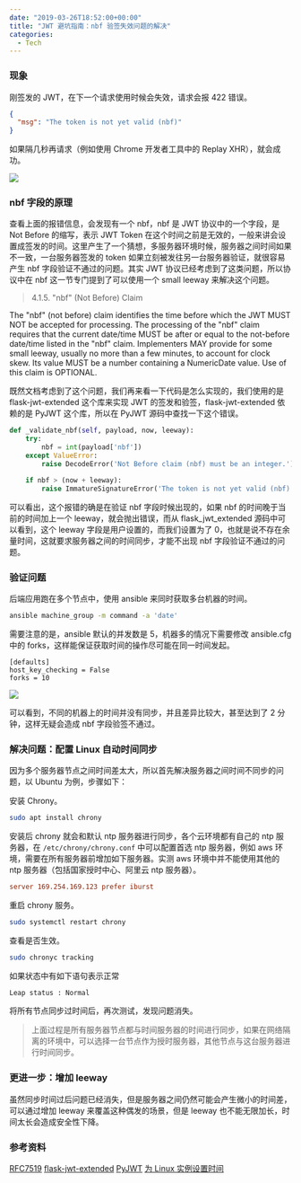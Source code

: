 ```yaml
---
date: "2019-03-26T18:52:00+00:00"
title: "JWT 避坑指南：nbf 验签失效问题的解决"
categories:
  - Tech
---
```


### 现象

刚签发的 JWT，在下一个请求使用时候会失效，请求会报 422 错误。

```json
{
  "msg": "The token is not yet valid (nbf)"
}
```

如果隔几秒再请求（例如使用 Chrome 开发者工具中的 Replay XHR），就会成功。

<!-- more -->

![](/images/20190326_01.png)

### nbf 字段的原理

查看上面的报错信息，会发现有一个 nbf，nbf 是 JWT 协议中的一个字段，是 Not Before 的缩写，表示 JWT Token 在这个时间之前是无效的，一般来讲会设置成签发的时间。这里产生了一个猜想，多服务器环境时候，服务器之间时间如果不一致，一台服务器签发的 token 如果立刻被发往另一台服务器验证，就很容易产生 nbf 字段验证不通过的问题。其实 JWT 协议已经考虑到了这类问题，所以协议中在 nbf 这一节专门提到了可以使用一个 small leeway 来解决这个问题。

> 4.1.5. "nbf" (Not Before) Claim

The "nbf" (not before) claim identifies the time before which the JWT
MUST NOT be accepted for processing. The processing of the "nbf"
claim requires that the current date/time MUST be after or equal to
the not-before date/time listed in the "nbf" claim. Implementers MAY
provide for some small leeway, usually no more than a few minutes, to
account for clock skew. Its value MUST be a number containing a
NumericDate value. Use of this claim is OPTIONAL.

既然文档考虑到了这个问题，我们再来看一下代码是怎么实现的，我们使用的是 flask-jwt-extended 这个库来实现 JWT 的签发和验签，flask-jwt-extended 依赖的是 PyJWT 这个库，所以在 PyJWT 源码中查找一下这个错误。

```python
def _validate_nbf(self, payload, now, leeway):
    try:
        nbf = int(payload['nbf'])
    except ValueError:
        raise DecodeError('Not Before claim (nbf) must be an integer.')

    if nbf > (now + leeway):
        raise ImmatureSignatureError('The token is not yet valid (nbf)')
```

可以看出，这个报错的确是在验证 nbf 字段时候出现的，如果 nbf 的时间晚于当前的时间加上一个 leeway，就会抛出错误，而从 flask_jwt_extended 源码中可以看到，这个 leeway 字段是用户设置的，而我们设置为了 0，也就是说不存在余量时间，这就要求服务器之间的时间同步，才能不出现 nbf 字段验证不通过的问题。

### 验证问题

后端应用跑在多个节点中，使用 ansible 来同时获取多台机器的时间。

```bash
ansible machine_group -m command -a 'date'
```

需要注意的是，ansible 默认的并发数是 5，机器多的情况下需要修改 ansible.cfg 中的 forks，这样能保证获取时间的操作尽可能在同一时间发起。

```config
[defaults]
host_key_checking = False
forks = 10
```

![](/images/20190326_02.png)

可以看到，不同的机器上的时间并没有同步，并且差异比较大，甚至达到了 2 分钟，这样无疑会造成 nbf 字段验签不通过。

### 解决问题：配置 Linux 自动时间同步

因为多个服务器节点之间时间差太大，所以首先解决服务器之间时间不同步的问题，以 Ubuntu 为例，步骤如下：

安装 Chrony。

```bash
sudo apt install chrony
```

安装后 chrony 就会和默认 ntp 服务器进行同步，各个云环境都有自己的 ntp 服务器，在 `/etc/chrony/chrony.conf` 中可以配置首选 ntp 服务器，例如 aws 环境，需要在所有服务器前增加如下服务器。实测 aws 环境中并不能使用其他的 ntp 服务器（包括国家授时中心、阿里云 ntp 服务器）。

```conf
server 169.254.169.123 prefer iburst
```

重启 chrony 服务。

```bash
sudo systemctl restart chrony
```

查看是否生效。

```bash
sudo chronyc tracking
```

如果状态中有如下语句表示正常

```bash
Leap status : Normal
```

将所有节点同步过时间后，再次测试，发现问题消失。

> 上面过程是所有服务器节点都与时间服务器的时间进行同步，如果在网络隔离的环境中，可以选择一台节点作为授时服务器，其他节点与这台服务器进行时间同步。

### 更进一步：增加 leeway

虽然同步时间过后问题已经消失，但是服务器之间仍然可能会产生微小的时间差，可以通过增加 leeway 来覆盖这种偶发的场景，但是 leeway 也不能无限加长，时间太长会造成安全性下降。

### 参考资料

[RFC7519](https://tools.ietf.org/html/rfc7519)
[flask-jwt-extended](https://github.com/vimalloc/flask-jwt-extended)
[PyJWT](https://github.com/jpadilla/pyjwt)
[为 Linux 实例设置时间](https://docs.aws.amazon.com/AWSEC2/latest/UserGuide/set-time.html)
